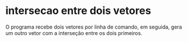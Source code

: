 # intersecao entre dois vetores
 O programa recebe dois vetores por linha de comando, em seguida, gera um outro vetor com a interseção entre os dois primeiros. 
